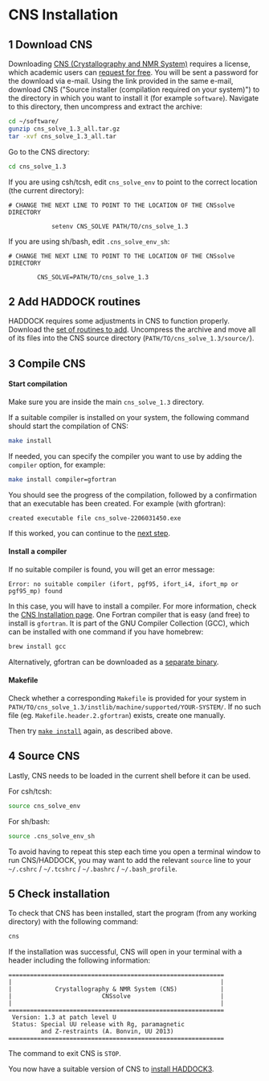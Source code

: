 # CNS Installation

## 1 Download CNS

Downloading [CNS (Crystallography and NMR System)](http://cns-online.org/v1.3/) requires a license, which academic users can [request for free](http://cns-online.org/cns_request/). You will be sent a password for the download via e-mail.
Using the link provided in the same e-mail, download CNS ("Source installer (compilation required on your system)") to the directory in which you want to install it (for example `software`). Navigate to this directory, then uncompress and extract the archive:

```bash
cd ~/software/
gunzip cns_solve_1.3_all.tar.gz
tar -xvf cns_solve_1.3_all.tar
```

Go to the CNS directory:

```bash
cd cns_solve_1.3
```

If you are using csh/tcsh, edit `cns_solve_env` to point to the correct location (the current directory):

```
# CHANGE THE NEXT LINE TO POINT TO THE LOCATION OF THE CNSsolve DIRECTORY

            setenv CNS_SOLVE PATH/TO/cns_solve_1.3
```

If you are using sh/bash, edit `.cns_solve_env_sh`:

```
# CHANGE THE NEXT LINE TO POINT TO THE LOCATION OF THE CNSsolve DIRECTORY

        CNS_SOLVE=PATH/TO/cns_solve_1.3
```

## 2 Add HADDOCK routines

HADDOCK requires some adjustments in CNS to function properly. Download the [set of routines to add](https://www.dropbox.com/s/wliubqovuusqdvr/cns.tgz?dl=0). Uncompress the archive and move all of its files into the CNS source directory (`PATH/TO/cns_solve_1.3/source/`).

## 3 Compile CNS

#### Start compilation

Make sure you are inside the main `cns_solve_1.3` directory.

If a suitable compiler is installed on your system, the following command should start the compilation of CNS:

```bash
make install
```

If needed, you can specify the compiler you want to use by adding the `compiler` option, for example:

```bash
make install compiler=gfortran
```

You should see the progress of the compilation, followed by a confirmation that an executable has been created. For example (with gfortran):

```
created executable file cns_solve-2206031450.exe
```

If this worked, you can continue to the [next step](#4-Source-CNS).

#### Install a compiler

If no suitable compiler is found, you will get an error message:

```
Error: no suitable compiler (ifort, pgf95, ifort_i4, ifort_mp or pgf95_mp) found
```

In this case, you will have to install a compiler. For more information, check the [CNS Installation page](http://cns-online.org/v1.3/).
One Fortran compiler that is easy (and free) to install is `gfortran`. It is part of the GNU Compiler Collection (GCC), which can be installed with one command if you have homebrew:

```bash
brew install gcc
```

Alternatively, gfortran can be downloaded as a [separate binary](https://gcc.gnu.org/wiki/GFortranBinaries).

#### Makefile

Check whether a corresponding `Makefile` is provided for your system in `PATH/TO/cns_solve_1.3/instlib/machine/supported/YOUR-SYSTEM/`. If no such file (eg. `Makefile.header.2.gfortran`) exists, create one manually.

Then try [`make install`](#Start-compilation) again, as described above.

## 4 Source CNS

Lastly, CNS needs to be loaded in the current shell before it can be used.

For csh/tcsh:

```bash
source cns_solve_env
```

For sh/bash:

```bash
source .cns_solve_env_sh
```

To avoid having to repeat this step each time you open a terminal window to run CNS/HADDOCK, you may want to add the relevant `source` line to your `~/.cshrc` / `~/.tcshrc` / `~/.bashrc` / `~/.bash_profile`.

## 5 Check installation

To check that CNS has been installed, start the program (from any working directory) with the following command:

```bash
cns
```

If the installation was successful, CNS will open in your terminal with a header including the following information:

```
============================================================
|                                                          |
|            Crystallography & NMR System (CNS)            |
|                         CNSsolve                         |
|                                                          |
============================================================
 Version: 1.3 at patch level U
 Status: Special UU release with Rg, paramagnetic
         and Z-restraints (A. Bonvin, UU 2013)
============================================================
```

The command to exit CNS is `STOP`.

You now have a suitable version of CNS to [install HADDOCK3](INSTALL.md).
